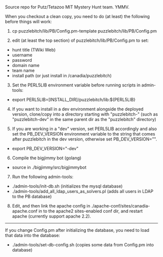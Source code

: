Source repo for Putz/Tetazoo MIT Mystery Hunt team. YMMV.

When you checkout a clean copy, you need to do (at least) the following
before things will work:

1. cp puzzlebitch/lib/PB/Config.pm-template puzzlebitch/lib/PB/Config.pm

2. edit (at least the top section) of puzzlebitch/lib/PB/Config.pm to set:
 * hunt title (TWiki Web)
 * username
 * password
 * domain name
 * team name
 * install path (or just install in /canadia/puzzlebitch)

3. Set the PERL5LIB environment variable before running scripts in admin-tools:
 * export PERL5LIB=[INSTALL_DIR]/puzzlebitch/lib:${PERL5LIB}

4. If you want to install in a dev environment alongside the deployed version, 
   clone/copy into a directory starting with "puzzlebitch-" (such as 
   "puzzlebitch-dev" in the same parent dir as the "puzzlebitch" directory)

5. If you are working in a "dev" version, set PERL5LIB accordingly and also 
   set the PB_DEV_VERSION environment variable to the string that comes after 
   puzzlebitch in the dev version, otherwise set PB_DEV_VERSION="".
 * export PB_DEV_VERSION="-dev"

6. Compile the bigjimmy bot (golang)
 * source in ./bigjimmy/src/bigjimmybot 

7. Run the following admin-tools:
 * ./admin-tools/init-db.sh  (initializes the mysql database)
 * ./admin-tools/add_all_ldap_users_as_solvers.pl (adds all users in LDAP to the PB database)

8. Edit, and then link the apache config in ./apache-conf/sites/canadia-apache.conf in to the apache2 sites-enabled conf dir, 
   and restart apache (currently support apache 2.2).

---

If you change Config.pm after initializing the database, you need to load that data into the database:
 * ./admin-tools/set-db-config.sh (copies some data from Config.pm into database)
